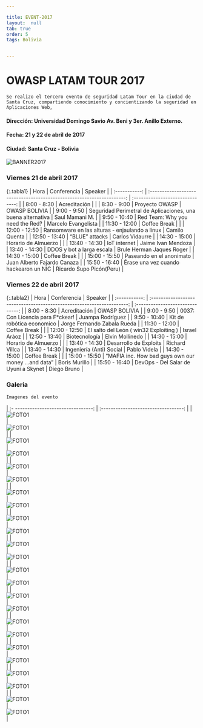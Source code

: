 ```yaml
---

title: EVENT-2017
layout:  null
tab: true
order: 5
tags: Bolivia


---
```

# OWASP LATAM TOUR 2017

```
Se realizo el tercero evento de seguridad Latam Tour en la ciudad de Santa Cruz, compartiendo conocimiento y concientizando la seguridad en Aplicaciones Web,
```

#### Dirección:	Universidad Domingo Savio Av. Beni y 3er. Anillo Externo.
#### Fecha:	21 y 22 de abril de 2017
#### Ciudad: Santa Cruz - Bolivia


![BANNER2017](/www-chapter-bolivia/assets/images/2017_10.jpg "OWASP BOLIVIA 2017")

### Viernes 21 de abril 2017


{:.tabla1}
|     Hora      |                              Conferencia                               |             Speaker              |
| :-----------: | :--------------------------------------------------------------------: | :------------------------------: |
|  8:00 - 8:30  |                             Acreditación                               |                                  |
|  8:30 - 9:00  |                            Proyecto OWASP  			                 |           OWASP BOLIVIA          |
|  9:00 - 9:50  |       Seguridad Perimetral de Aplicaciones, una buena alternativa      |   		 Saul Mamani M.         |
| 9:50  - 10:40 |          		    Red Team: Why you need the Red?     		         |        Marcelo Evangelista	    |
| 11:30 - 12:00 |       					  Coffee Break    		  				     |    							    |
| 12:00 - 12:50 |           Ransomware en las alturas - enjaulando a linux               |   		 Camilo Quenta   		|
| 12:50 - 13:40 |  					 	    “BLUE” attacks   						     |          Carlos Vidaurre         |
| 14:30 - 15:00 |                          Horario de Almuerzo                           |                                  |
| 13:40 - 14:30 |       					  IoT internet   					         |         Jaime Ivan Mendoza       |
| 13:40 - 14:30 |       			 	 DDOS y bot a larga escala	  			         |    Brule Herman Jaques Roger     |
| 14:30 - 15:00 |                             Coffee Break                               |                                  |
| 15:00 - 15:50 |        				 Paseando en el anonimato	     			     | 	  Juan Alberto Fajardo Canaza  	|
| 15:50 - 16:40 |                  Érase una vez cuando hackearon un NIC                 |   	Ricardo Supo Picón(Peru)    | 


### Viernes 22 de abril 2017


{:.tabla2}
|     Hora      |                              Conferencia                               |             Speaker              |
| :-----------: | :--------------------------------------------------------------------: | :------------------------------: |
|  8:00 - 8:30  |                             Acreditación                               |           OWASP BOLIVIA          |
|  9:00 - 9:50  |   				     0037: Con Licencia para F*ckear!	   			 |  	    Juampa Rodríguez     	|
| 9:50  - 10:40 |      					  Kit de robótica economico	   				     |   Jorge Fernando Zabala Rueda    |
| 11:30 - 12:00 |       					  Coffee Break    		  				     |    							    |
| 12:00 - 12:50 |        		   El salto del León ( win32 Exploiting )			     |    		 Israel Aràoz	        |
| 12:50 - 13:40 | 						  	  Biotecnología 							 |  		 Elvin Mollinedo	    |
| 14:30 - 15:00 |                          Horario de Almuerzo                           |                                  |
| 13:40 - 14:30 |       			      Desarrollo de Exploits	  		   			 |    	    Richard Villca	        |
| 13:40 - 14:30 |       			   	 Ingeniería (Anti) Social  				     	 |		  	 Pablo Videla			|
| 14:30 - 15:00 |                             Coffee Break                               |                                  |
| 15:00 - 15:50 |           “MAFIA inc. How bad guys own our money …and data”	   	     | 		    Boris Murillo		  	|
| 15:50 - 16:40 |        	 	DevOps - Del Salar de Uyuni a Skynet  	  				 |           Diego Bruno			|




### Galeria
```
Imagenes del evento
```

| :- --------------------------------:  | :----------------------------------:   |
| ![FOTO1](/www-chapter-bolivia/assets/images/2017_1.png)   | ![FOTO1](/www-chapter-bolivia/assets/images/2017_2.jpg)    |
| ![FOTO1](/www-chapter-bolivia/assets/images/2017_3.jpg)   | ![FOTO1](/www-chapter-bolivia/assets/images/2017_4.jpg)    |
| ![FOTO1](/www-chapter-bolivia/assets/images/2017_5.jpg)   | ![FOTO1](/www-chapter-bolivia/assets/images/2017_6.jpg)    |
| ![FOTO1](/www-chapter-bolivia/assets/images/2017_7.jpg)   | ![FOTO1](/www-chapter-bolivia/assets/images/2017_8.jpg)    |
| ![FOTO1](/www-chapter-bolivia/assets/images/2017_11.jpg)  | ![FOTO1](/www-chapter-bolivia/assets/images/2017_12.jpg)   |
| ![FOTO1](/www-chapter-bolivia/assets/images/2017_133.jpg) | ![FOTO1](/www-chapter-bolivia/assets/images/2017_144.jpg)  |
| ![FOTO1](/www-chapter-bolivia/assets/images/2017_26.jpg)  | ![FOTO1](/www-chapter-bolivia/assets/images/2017_15.jpg)   |
| ![FOTO1](/www-chapter-bolivia/assets/images/2017_16.jpg)  | ![FOTO1](/www-chapter-bolivia/assets/images/2017_17.jpg)   |
| ![FOTO1](/www-chapter-bolivia/assets/images/2017_18.jpg)  | ![FOTO1](/www-chapter-bolivia/assets/images/2017_19.jpg)   |
| ![FOTO1](/www-chapter-bolivia/assets/images/2017_20.jpg)  | ![FOTO1](/www-chapter-bolivia/assets/images/2017_21.jpg)   |
| ![FOTO1](/www-chapter-bolivia/assets/images/2017_22.jpg)  | ![FOTO1](/www-chapter-bolivia/assets/images/2017_23.jpg)   |
| ![FOTO1](/www-chapter-bolivia/assets/images/2017_14.jpg)  | ![FOTO1](/www-chapter-bolivia/assets/images/2017_25.jpg)   |

<style>
img[alt="FOTO1"] { 
  max-width:  400px; 
  display: block;
}
.tabla2{
    font-size:13px;
}
.tabla1{
    font-size:13px;
}
</style> 